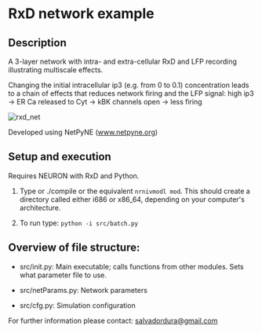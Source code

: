 # RxD network example
## Description
A 3-layer network with intra- and extra-cellular RxD and LFP recording illustrating multiscale effects.

Changing the initial intracellular ip3 (e.g. from 0 to 0.1) concentration leads to a chain of effects that reduces network firing and the LFP signal:
high ip3 -> ER Ca released to Cyt -> kBK channels open -> less firing 

![rxd_net](https://github.com/Neurosim-lab/netpyne/blob/development/examples/rxd_net/rxdfig.png)

Developed using NetPyNE (www.netpyne.org)

## Setup and execution

Requires NEURON with RxD and Python. 

1. Type or ./compile or the equivalent `nrnivmodl mod`. This should create a directory called either i686 or x86_64, depending on your computer's architecture. 

2. To run type: `python -i src/batch.py`

## Overview of file structure:

* src/init.py: Main executable; calls functions from other modules. Sets what parameter file to use.

* src/netParams.py: Network parameters

* src/cfg.py: Simulation configuration


For further information please contact: salvadordura@gmail.com 

